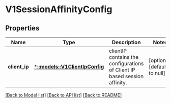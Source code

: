 # V1SessionAffinityConfig

## Properties
Name | Type | Description | Notes
------------ | ------------- | ------------- | -------------
**client_ip** | [***::models::V1ClientIpConfig**](v1.ClientIPConfig.md) | clientIP contains the configurations of Client IP based session affinity. | [optional] [default to null]

[[Back to Model list]](../README.md#documentation-for-models) [[Back to API list]](../README.md#documentation-for-api-endpoints) [[Back to README]](../README.md)


